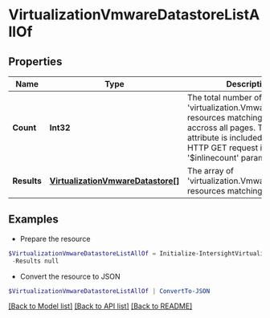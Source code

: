 # VirtualizationVmwareDatastoreListAllOf
## Properties

Name | Type | Description | Notes
------------ | ------------- | ------------- | -------------
**Count** | **Int32** | The total number of &#39;virtualization.VmwareDatastore&#39; resources matching the request, accross all pages. The &#39;Count&#39; attribute is included when the HTTP GET request includes the &#39;$inlinecount&#39; parameter. | [optional] 
**Results** | [**VirtualizationVmwareDatastore[]**](VirtualizationVmwareDatastore.md) | The array of &#39;virtualization.VmwareDatastore&#39; resources matching the request. | [optional] 

## Examples

- Prepare the resource
```powershell
$VirtualizationVmwareDatastoreListAllOf = Initialize-IntersightVirtualizationVmwareDatastoreListAllOf  -Count null `
 -Results null
```

- Convert the resource to JSON
```powershell
$VirtualizationVmwareDatastoreListAllOf | ConvertTo-JSON
```

[[Back to Model list]](../README.md#documentation-for-models) [[Back to API list]](../README.md#documentation-for-api-endpoints) [[Back to README]](../README.md)


